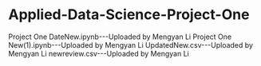 # Applied-Data-Science-Project-One

Project One DateNew.ipynb---Uploaded by Mengyan Li
Project One New(1).ipynb---Uploaded by Mengyan Li
UpdatedNew.csv---Uploaded by Mengyan Li
newreview.csv---Uploaded by Mengyan Li
